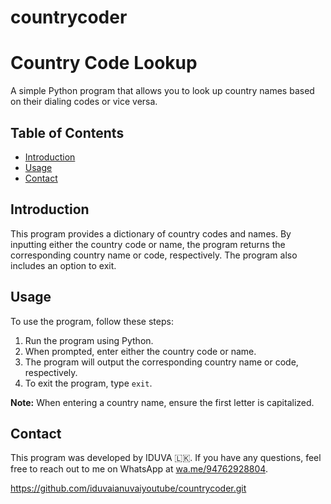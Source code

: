 # countrycoder
# Country Code Lookup

A simple Python program that allows you to look up country names based on their dialing codes or vice versa.

## Table of Contents

- [Introduction](#introduction)
- [Usage](#usage)
- [Contact](#contact)

## Introduction

This program provides a dictionary of country codes and names. By inputting either the country code or name, the program returns the corresponding country name or code, respectively. The program also includes an option to exit.

## Usage

To use the program, follow these steps:

1. Run the program using Python.
2. When prompted, enter either the country code or name.
3. The program will output the corresponding country name or code, respectively.
4. To exit the program, type `exit`.

**Note:** When entering a country name, ensure the first letter is capitalized.

## Contact

This program was developed by IDUVA 🇱🇰. If you have any questions, feel free to reach out to me on WhatsApp at [wa.me/94762928804](https://wa.me/94762928804).

https://github.com/iduvaianuvaiyoutube/countrycoder.git
